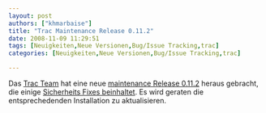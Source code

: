 ```yaml
---
layout: post
authors: ["khmarbaise"]
title: "Trac Maintenance Release 0.11.2"
date: 2008-11-09 11:29:51
tags: [Neuigkeiten,Neue Versionen,Bug/Issue Tracking,trac]
categories: [Neuigkeiten,Neue Versionen,Bug/Issue Tracking,trac]

---
```

Das <a href="http://trac.edgewall.org">Trac Team</a> hat eine neue <a href="http://groups.google.com/group/trac-users/browse_thread/thread/e2852963190ea3a2">maintenance Release 0.11.2</a> heraus gebracht,  die einige <a href="http://trac.edgewall.org/browser/tags/trac-0.11.2/RELEASE">Sicherheits Fixes beinhaltet</a>. Es wird geraten die entsprechedenden Installation zu aktualisieren.
